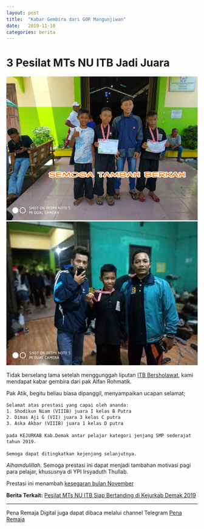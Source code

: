 ```yaml
---
layout: post
title:  "Kabar Gembira dari GOR Mangunjiwan"
date:   2019-11-10
categories: berita
---
```

# 3 Pesilat MTs NU ITB Jadi Juara

![](/silat1.jpg)
![](/silat2.jpg)

Tidak berselang lama setelah menggunggah liputan [ITB Bersholawat](https://faiqaminuddin.github.io/berita/2019/11/10/ITB-Bersholawat.html "Liputan Peringatan Maulid Nabi 2019"), kami mendapat kabar gembira dari pak Alfan Rohmatik.

Pak Atik, begitu beliau biasa dipanggil, menyampaikan ucapan selamat;

```
Selamat atas prestasi yang capai oleh ananda:
1. Shodikun Niam (VIIIB) juara I kelas B Putra
2. Dimas Aji G (VII) juara 3 kelas C putra  
3. Aska Akbar (VIIIB) juara 1 kelas D putra

pada KEJURKAB Kab.Demak antar pelajar kategori jenjang SMP sederajat tahun 2019.

Semoga dapat ditingkatkan kejenjang selanjutnya.
```
*Alhamdulillah*. Semoga prestasi ini dapat menjadi tambahan motivasi pagi para pelajar, khususnya di YPI Irsyaduth Thullab.

Prestasi ini menambah [kesegaran bulan November](https://faiqaminuddin.github.io/berita/2019/11/09/November-Bener-bener-Seger.html "kegiatan dan prestasi MTs ITB di bulan November")

**Berita Terkait:**
[Pesilat MTs NU ITB Siap Bertanding di Kejurkab Demak 2019](https://faiqaminuddin.github.io/berita/2019/11/01/Mari-Bertanding.html)


-----
Pena Remaja Digital juga dapat dibaca melalui channel Telegram [Pena Remaja](https://t.me/PenaRemajaitb)
